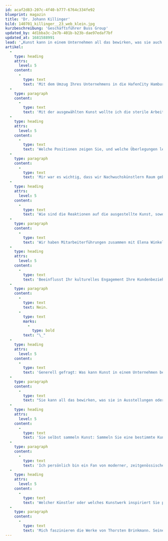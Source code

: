 ```yaml
---
id: acaf2d83-207c-4f40-b777-6764c334fe92
blueprint: magazin
title: 'Dr. Johann Killinger'
bild: 140701_killinger__23_web_klein.jpg
kurzbeschreibung: 'Geschäftsführer Buss Group'
updated_by: 4d1bba3c-2e7b-401b-b23b-dae97edaf7bf
updated_at: 1681588991
lead: '„Kunst kann in einem Unternehmen all das bewirken, was sie auch in einem Museum bewirken kann."'
artikel:
  -
    type: heading
    attrs:
      level: 5
    content:
      -
        type: text
        text: 'Mit dem Umzug Ihres Unternehmens in die HafenCity Hamburg entstand die Idee, das Gebäude mit Kunstwerken auszustatten. Wie genau kam es zu dieser Idee, und wie sind Sie bei der Umsetzung vorgegangen? Stieß dies im Unternehmen insgesamt direkt auf positive Resonanz?'
  -
    type: paragraph
    content:
      -
        type: text
        text: 'Mit der ausgewählten Kunst wollte ich die sterile Arbeitsatmosphäre, die die neuen Räume im Vergleich zu unseren Räumen im Hafen versprühten, aufbrechen. Ich finde es wichtig, dass sich die Mitarbeiter wohlfühlen – immerhin verbringen sie den Großteil ihres Tages im Job. Deshalb haben wir beispielsweise auch einen Fitnessraum – und Kunstwerke, die kreativ sind und inspirieren. Natürlich sind Geschmäcker verschieden. Es wird immer Menschen geben, die mit der Art von Kunst nichts anfangen können. Aber sie ärgert auch niemanden.'
  -
    type: heading
    attrs:
      level: 5
    content:
      -
        type: text
        text: 'Welche Positionen zeigen Sie, und welche Überlegungen leiteten Sie bei der Auswahl der Werke?'
  -
    type: paragraph
    content:
      -
        type: text
        text: 'Mir war es wichtig, dass wir Nachwuchskünstlern Raum geben und sie unterstützen. Zusammen mit der Galerie Conradi habe ich diese Auswahl getroffen. Jedes einzelne Werk passt auf seine Weise zu uns. Zum Teil bilden sie unsere Geschäftsbereiche ab, zum Teil spiegeln sie unsere Wurzeln wider und zum Teil drücken sie unsere Unternehmenskultur aus – manchmal mit einer Portion Humor.'
  -
    type: heading
    attrs:
      level: 5
    content:
      -
        type: text
        text: 'Wie sind die Reaktionen auf die ausgestellte Kunst, sowohl von Seiten der Mitarbeiter als auch der Kunden? Gibt es eine spezielle Vermittlung gegenüber den Mitarbeitern?'
  -
    type: paragraph
    content:
      -
        type: text
        text: 'Wir haben Mitarbeiterführungen zusammen mit Elena Winkel, der Galeristin, durchgeführt. Die kamen sehr gut an, denn sie haben dem ein oder anderen einen neuen Blick oder Zugang eröffnet. Außerdem haben wir ein Booklet erstellt, indem alle Kunstwerke aufgenommen sind und besprochen werden. Kunden, aber auch Mitarbeiter schauen sich das recht häufig an.'
  -
    type: heading
    attrs:
      level: 5
    content:
      -
        type: text
        text: 'Beeinflusst Ihr kulturelles Engagement Ihre Kundenbeziehungen darüber hinaus in irgendeiner Form?'
  -
    type: paragraph
    content:
      -
        type: text
        text: Nein.
      -
        type: text
        marks:
          -
            type: bold
        text: "\_"
  -
    type: heading
    attrs:
      level: 5
    content:
      -
        type: text
        text: 'Generell gefragt: Was kann Kunst in einem Unternehmen bewirken? Welche Voraussetzungen müssen dafür erfüllt sein?'
  -
    type: paragraph
    content:
      -
        type: text
        text: "Sie kann all das bewirken, was sie in Ausstellungen oder Museen bewirken kann: sie kann inspirieren, sie kann zum Nachdenken anregen, sie kann glücklich machen oder verärgern – sie kann Emotionen auslösen. Darüber hinaus kann sie aber auch Menschen erreichen, die im Alltag nicht so sehr an Kunst interessiert sind. Und: sie gehört irgendwann wie selbstverständlich in die Umgebung und ist nicht mehr abstrakt. Dadurch wird sie greifbar.\_"
  -
    type: heading
    attrs:
      level: 5
    content:
      -
        type: text
        text: 'Sie selbst sammeln Kunst: Sammeln Sie eine bestimmte Kunstrichtung? Wie gehen Sie beim Kunstkauf vor, wo kaufen Sie in der Regel?'
  -
    type: paragraph
    content:
      -
        type: text
        text: 'Ich persönlich bin ein Fan von moderner, zeitgenössischer Kunst. Ich bin immer wieder auf der Suche nach etwas Neuartigem, nach innovativen Ideen oder revolutionären Ansprüchen.'
  -
    type: heading
    attrs:
      level: 5
    content:
      -
        type: text
        text: 'Welcher Künstler oder welches Kunstwerk inspiriert Sie persönlich ganz besonders?'
  -
    type: paragraph
    content:
      -
        type: text
        text: 'Mich faszinieren die Werke von Thorsten Brinkmann. Seine Kunst ist anders und völlig eigenwillig. Sie ist kompromisslos und sie provoziert. Gegenüber unserem Empfang hängt „O Kaptain, mein Kaptain“. Das könnte ich mir stundenlang ansehen. Ein weiteres hängt in meinem Büro. Das Schönste an beiden ist: Ich entdecke immer wieder etwas Neues.'
---
```

